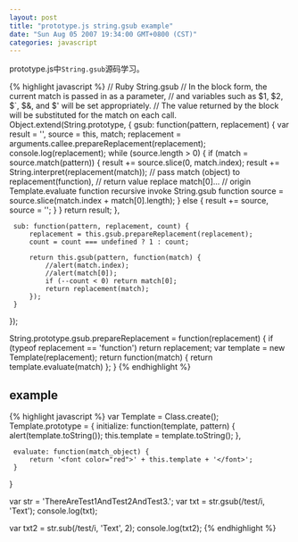 ```yaml
---
layout: post
title: "prototype.js string.gsub example"
date: "Sun Aug 05 2007 19:34:00 GMT+0800 (CST)"
categories: javascript
---
```


prototype.js中`String.gsub`源码学习。

{% highlight javascript %}
 // Ruby String.gsub
 // In the block form, the current match is passed in as a parameter,
 // and variables such as $1, $2, $`, $&, and $' will be set appropriately.
 // The value returned by the block will be substituted for the match on each call.
 Object.extend(String.prototype, {
     gsub: function(pattern, replacement) {
         var result = '',
             source = this,
             match;
         replacement = arguments.callee.prepareReplacement(replacement);
         console.log(replacement);
         while (source.length > 0) {
             if (match = source.match(pattern)) {
                 result += source.slice(0, match.index);
                 result += String.interpret(replacement(match));
                 // pass match (object) to replacement(function),
                 // return value replace match[0]...
                 // origin Template.evaluate function recursive invoke String.gsub function
                 source = source.slice(match.index + match[0].length);
             } else {
                 result += source, source = '';
             }
         }
         return result;
     },

     sub: function(pattern, replacement, count) {
         replacement = this.gsub.prepareReplacement(replacement);
         count = count === undefined ? 1 : count;

         return this.gsub(pattern, function(match) {
             //alert(match.index);
             //alert(match[0]);
             if (--count < 0) return match[0];
             return replacement(match);
         });
     }
 });

 String.prototype.gsub.prepareReplacement = function(replacement) {
     if (typeof replacement == 'function') return replacement;
     var template = new Template(replacement);
     return function(match) {
         return template.evaluate(match)
     };
 }
{% endhighlight %}

example
-----

{% highlight javascript %}
 var Template = Class.create();
 Template.prototype = {
     initialize: function(template, pattern) {
         alert(template.toString());
         this.template = template.toString();
     },

     evaluate: function(match_object) {
         return '<font color="red">' + this.template + '</font>';
     }
 }

 var str = 'ThereAreTest1AndTest2AndTest3.';
 var txt = str.gsub(/test/i, 'Text');
 console.log(txt);

 var txt2 = str.sub(/test/i, 'Text', 2);
 console.log(txt2);
{% endhighlight %}
